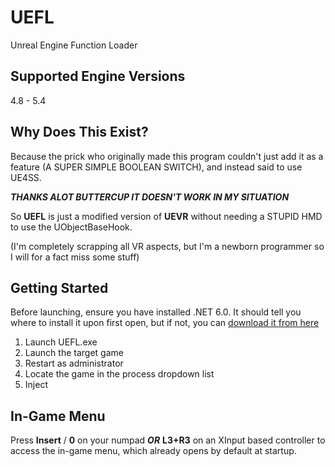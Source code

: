 # UEFL

Unreal Engine Function Loader

## Supported Engine Versions

4.8 - 5.4 

## Why Does This Exist?

Because the prick who originally made this program couldn't just add it as a feature (A SUPER SIMPLE BOOLEAN SWITCH), and instead said to use UE4SS. 

***THANKS ALOT BUTTERCUP IT DOESN'T WORK IN MY SITUATION***

So **UEFL** is just a modified version of **UEVR** without needing a STUPID HMD to use the UObjectBaseHook.

(I'm completely scrapping all VR aspects, but I'm a newborn programmer so I will for a fact miss some stuff)

## Getting Started

Before launching, ensure you have installed .NET 6.0. It should tell you where to install it upon first open, but if not, you can [download it from here](https://dotnet.microsoft.com/en-us/download/dotnet/6.0)

1. Launch UEFL.exe
2. Launch the target game
3. Restart as administrator
4. Locate the game in the process dropdown list
5. Inject

## In-Game Menu

Press **Insert** / **0** on your numpad ***OR*** **L3+R3** on an XInput based controller to access the in-game menu, which already opens by default at startup.

